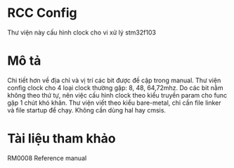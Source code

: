 
# RCC Config
Thư viện này cấu hình clock cho vi xử lý stm32f103
# Mô tả
Chi tiết hơn về địa chỉ và vị trí các bit được đề cập trong manual.
Thư viện config clock cho 4 loại clock thường gặp: 8, 48, 64,72mhz.
Do các bit nằm không theo thứ tự, nên việc cấu hình clock theo kiểu truyền param cho func gặp 1 chút khó khăn.
Thư viện viết theo kiểu bare-metal, chỉ cần file linker và file startup để chạy. Không cần dùng hal hay cmsis.
# Tài liệu tham khảo
RM0008 Reference manual


